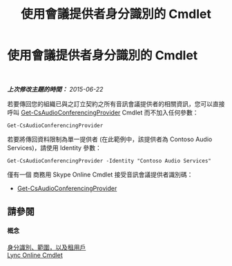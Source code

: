 ﻿---
title: 使用會議提供者身分識別的 Cmdlet
TOCTitle: 使用會議提供者身分識別的 Cmdlet
ms:assetid: be5621b6-ec11-4b12-83ec-075af269ca6a
ms:mtpsurl: https://technet.microsoft.com/zh-tw/library/Dn362841(v=OCS.15)
ms:contentKeyID: 56269148
ms.date: 08/24/2015
mtps_version: v=OCS.15
ms.translationtype: HT
---

# 使用會議提供者身分識別的 Cmdlet

 

_**上次修改主題的時間：** 2015-06-22_

若要傳回您的組織已與之訂立契約之所有音訊會議提供者的相關資訊，您可以直接呼叫 [Get-CsAudioConferencingProvider](https://docs.microsoft.com/powershell/module/skype/Get-CsAudioConferencingProvider) Cmdlet 而不加入任何參數：

    Get-CsAudioConferencingProvider

若要將傳回資料限制為單一提供者 (在此範例中，該提供者為 Contoso Audio Services)，請使用 Identity 參數：

    Get-CsAudioConferencingProvider -Identity "Contoso Audio Services"

僅有一個 商務用 Skype Online Cmdlet 接受音訊會議提供者識別碼：

  - [Get-CsAudioConferencingProvider](https://docs.microsoft.com/powershell/module/skype/Get-CsAudioConferencingProvider)

## 請參閱

#### 概念

[身分識別、範圍，以及租用戶](identities-scopes-and-tenants-in-skype-for-business-online.md)  
[Lync Online Cmdlet](https://docs.microsoft.com/en-us/SkypeForBusiness/set-up-your-computer-for-windows-powershell/set-up-your-computer-for-windows-powershell)

